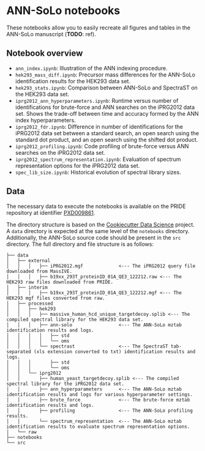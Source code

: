 # ANN-SoLo notebooks

These notebooks allow you to easily recreate all figures and tables in the ANN-SoLo manuscript (**TODO**: ref).

## Notebook overview

* `ann_index.ipynb`: Illustration of the ANN indexing procedure.
* `hek293_mass_diff.ipynb`: Precursor mass differences for the ANN-SoLo identification results for the HEK293 data set.
* `hek293_stats.ipynb`: Comparison between ANN-SoLo and SpectraST on the HEK293 data set.
* `iprg2012_ann_hyperparameters.ipynb`: Runtime versus number of identifications for brute-force and ANN searches on the iPRG2012 data set. Shows the trade-off between time and accuracy formed by the ANN index hyperparameters.
* `iprg2012_fdr.ipynb`: Difference in number of identifications for the iPRG2012 data set between a standard search, an open search using the standard dot product, and an open search using the shifted dot product.
* `iprg2012_profiling.ipynb`: Code profiling of brute-force versus ANN searches on the iPRG2012 data set.
* `iprg2012_spectrum_representation.ipynb`: Evaluation of spectrum representation options for the iPRG2012 data set.
* `spec_lib_size.ipynb`: Historical evolution of spectral library sizes.

## Data

The necessary data to execute the notebooks is available on the PRIDE repository at identifier [PXD009861](https://www.ebi.ac.uk/pride/archive/projects/PXD009861).

The directory structure is based on the [Cookiecutter Data Science](https://drivendata.github.io/cookiecutter-data-science/) project. A `data` directory is expected at the same level of the `notebooks` directory. Additionally, the ANN-SoLo source code should be present in the `src` directory. The full directory and file structure is as follows:

```
├── data
│   ├── external
│   │   │   ├── iPRG2012.mgf             <--- The iPRG2012 query file downloaded from MassIVE.
│   │   │   ├── b19xx_293T_proteinID_01A_QE3_122212.raw <--- The HEK293 raw files downloaded from PRIDE.
│   ├── interim
│   │   │   ├── b19xx_293T_proteinID_01A_QE3_122212.mgf <--- The HEK293 mgf files converted from raw.
│   ├── processed
│   │   ├── hek293
│   │   │   ├── massive_human_hcd_unique_targetdecoy.splib <--- The compiled spectral library for the HEK293 data set.
│   │   │   ├── ann-solo                 <--- The ANN-SoLo mztab identification results and logs.
│   │   │   │   ├── std
│   │   │   │   └── oms
│   │   │   └── spectrast                <--- The SpectraST tab-separated (xls extension converted to txt) identification results and logs.
│   │   │       ├── std
│   │   │       └── oms
│   │   └── iprg2012
│   │       ├── human_yeast_targetdecoy.splib <--- The compiled spectral library for the iPRG2012 data set.
│   │       ├── ann_hyperparameters      <--- The ANN-SoLo mztab identification results and logs for various hyperparameter settings.
│   │       ├── brute_force              <--- The brute-force mztab identification results and logs.
│   │       ├── profiling                <--- The ANN-SoLo profiling results.
│   │       └── spectrum_representation  <--- The ANN-SoLo mztab identification results to evaluate spectrum representation options.
│   └── raw
├── notebooks
└── src
```

